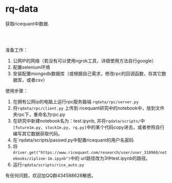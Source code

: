 rq-data
==============

获取ricequant中数据.

<br>
<br>


准备工作：
1. 公网IP的网络（若没有可以使用ngrok工具，详细使用方法自行google）
2. 配置selenium环境
3. 安装配置mongodb数据库（或根据自己需求，修改rpc的回调函数，存其它数据库，或者csv）

使用步骤：
1. 在拥有公网ip的电脑上运行rpc服务器端 `rqdata/rpc/server.py`
2. 将`rqdata/rpc/client.py` 上传到 ricequant研究中的notebook中，放到文件夹rpc下，重命名为rpc.py
3. 在研究中新建notebook名为：test.ipynb, 并将`rqdata/scripts/`中`[future1m.py, stock1m.py, rq.py]`中的某个代码copy进去，或者参照自行编写其它数据获取代码。
4. 在`rqdata/scripts/passwd.py中配置ricequant的用户名密码
5. 将`driver.get("https://www.ricequant.com/research/user/user_310960/notebooks/zipline-1m.ipynb")`中的
url路径改为3中test.ipynb的路径。
6. 运行`rqdata/scripts/rice_auto.py`

有任何问题，欢迎加QQ群434588628解惑。